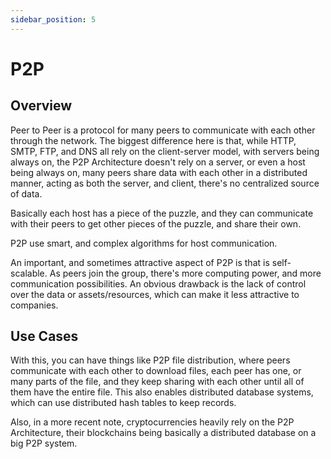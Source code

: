 ```yaml
---
sidebar_position: 5
---
```


# P2P

## Overview

Peer to Peer is a protocol for many peers to communicate with each other through the network. The biggest difference here is that, while HTTP, SMTP, FTP, and DNS all rely on the client-server model, with servers being always on, the P2P Architecture doesn't rely on a server, or even a host being always on, many peers share data with each other in a distributed manner, acting as both the server, and client, there's no centralized source of data.

Basically each host has a piece of the puzzle, and they can communicate with their peers to get other pieces of the puzzle, and share their own.

P2P use smart, and complex algorithms for host communication.

An important, and sometimes attractive aspect of P2P is that is self-scalable. As peers join the group, there's more computing power, and more communication possibilities. An obvious drawback is the lack of control over the data or assets/resources, which can make it less attractive to companies.

## Use Cases

With this, you can have things like P2P file distribution, where peers communicate with each other to download files, each peer has one, or many parts of the file, and they keep sharing with each other until all of them have the entire file. This also enables distributed database systems, which can use distributed hash tables to keep records.

Also, in a more recent note, cryptocurrencies heavily rely on the P2P Architecture, their blockchains being basically a distributed database on a big P2P system.
